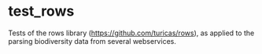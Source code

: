 # test_rows
Tests of the rows library (https://github.com/turicas/rows), as applied to the parsing biodiversity data from several webservices.
